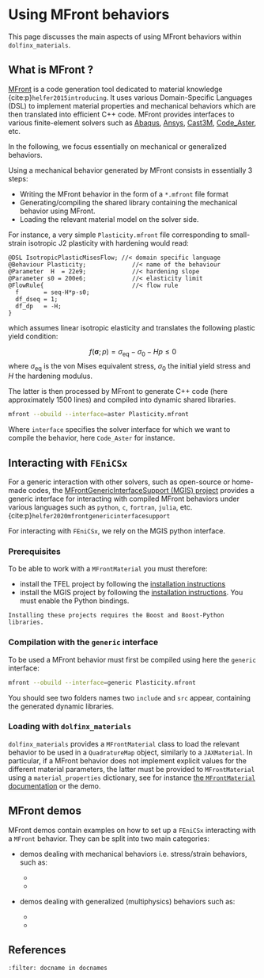 # Using MFront behaviors

This page discusses the main aspects of using MFront behaviors within `dolfinx_materials`.

## What is MFront ?

[MFront](https://thelfer.github.io/tfel/web/) is a code generation tool dedicated to material knowledge {cite:p}`helfer2015introducing`. It uses various Domain-Specific Languages (DSL) to implement material properties and mechanical behaviors which are then translated into efficient C++ code. MFront provides interfaces to various finite-element solvers such as [Abaqus](https://www.3ds.com/products/simulia/abaqus), [Ansys](https://www.ansys.com/), [Cast3M](http://www-cast3m.cea.fr/), [Code_Aster](https://code-aster.org/), etc.

In the following, we focus essentially on mechanical or generalized behaviors. 

Using a mechanical behavior generated by MFront consists in essentially 3 steps:

* Writing the MFront behavior in the form of a `*.mfront` file format
* Generating/compiling the shared library containing the mechanical behavior using MFront.
* Loading the relevant material model on the solver side.

For instance, a very simple `Plasticity.mfront` file corresponding to small-strain isotropic J2 plasticity with hardening would read:

```
@DSL IsotropicPlasticMisesFlow; //< domain specific language
@Behaviour Plasticity;             //< name of the behaviour
@Parameter  H  = 22e9;             //< hardening slope
@Parameter s0 = 200e6;             //< elasticity limit
@FlowRule{                         //< flow rule
  f       = seq-H*p-s0;
  df_dseq = 1;
  df_dp   = -H;
}
```
which assumes linear isotropic elasticity and translates the following plastic yield condition:

$$
f(\boldsymbol{\sigma};p) = \sigma_\text{eq} - \sigma_0 - Hp \leq 0
$$
where $\sigma_\text{eq}$ is the von Mises equivalent stress, $\sigma_0$ the initial yield stress and $H$ the hardening modulus.

The latter is then processed by MFront to generate C++ code (here approximately 1500 lines) and compiled into dynamic shared libraries.

```bash
mfront --obuild --interface=aster Plasticity.mfront
```

Where `interface` specifies the solver interface for which we want to compile the behavior, here `Code_Aster` for instance.

## Interacting with `FEniCSx`

For a generic interaction with other solvers, such as open-source or home-made codes, the [MFrontGenericInterfaceSupport (MGIS) project](https://github.com/thelfer/MFrontGenericInterfaceSupport) provides a generic interface for interacting with compiled MFront behaviors under various languages such as `python`, `c`, `fortran`, `julia`, etc. {cite:p}`helfer2020mfrontgenericinterfacesupport`

For interacting with `FEniCSx`, we rely on the MGIS python interface.

### Prerequisites

To be able to work with a `MFrontMaterial` you must therefore:

* install the TFEL project by following the [installation instructions](https://thelfer.github.io/tfel/web/install.html) 
* install the MGIS project by following the [installation instructions](https://thelfer.github.io/mgis/web/install.html). You must enable the Python bindings.

```{attention}
Installing these projects requires the Boost and Boost-Python libraries.
```

### Compilation with the `generic` interface

To be used a MFront behavior must first be compiled using here the `generic` interface:

```bash
mfront --obuild --interface=generic Plasticity.mfront
```

You should see two folders names two `include` and `src` appear, containing the generated dynamic libraries.

### Loading with `dolfinx_materials`

`dolfinx_materials` provides a `MFrontMaterial` class to load the relevant behavior to be used in a `QuadratureMap` object, similarly to a `JAXMaterial`. In particular, if a MFront behavior does not implement explicit values for the different material parameters, the latter must be provided to `MFrontMaterial` using a `material_properties` dictionary, see for instance [the `MFrontMaterial` documentation](/docs/api/material.rst) or the [](/demos/mfront/finite_strain_elastoplasticity/finite_strain_elastoplasticity.md) demo. 

## MFront demos

MFront demos contain examples on how to set up a `FEniCSx` interacting with a `MFront` behavior. They can be split into two main categories:

* demos dealing with mechanical behaviors i.e. stress/strain behaviors, such as:
    - [](/demos/mfront/finite_strain_elastoplasticity/finite_strain_elastoplasticity.md)
    - [](/demos/mfront/hyperelasticity/hyperelasticity.md)

* demos dealing with generalized (multiphysics) behaviors such as:
    - [](/demos/mfront/heat_transfer/nonlinear_heat_transfer.md)
    - [](/demos/mfront/heat_transfer/phase_change.md)

    
## References

```{bibliography}
:filter: docname in docnames
```
